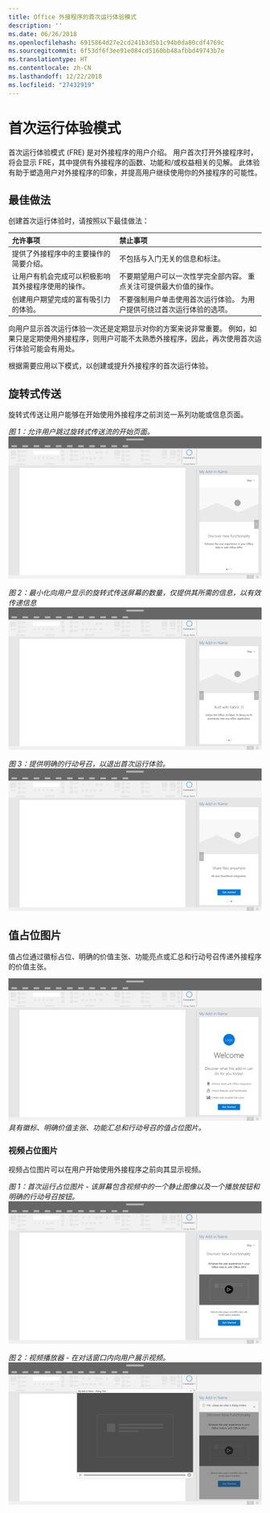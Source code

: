 ```yaml
---
title: Office 外接程序的首次运行体验模式
description: ''
ms.date: 06/26/2018
ms.openlocfilehash: 6915864d27e2cd241b3d5b1c94b0da80cdf4769c
ms.sourcegitcommit: 6f53df6f3ee91e084cd5160bb48afbbd49743b7e
ms.translationtype: HT
ms.contentlocale: zh-CN
ms.lasthandoff: 12/22/2018
ms.locfileid: "27432919"
---
```

# <a name="first-run-experience-patterns"></a>首次运行体验模式

首次运行体验模式 (FRE) 是对外接程序的用户介绍。 用户首次打开外接程序时，将会显示 FRE，其中提供有外接程序的函数、功能和/或权益相关的见解。 此体验有助于塑造用户对外接程序的印象，并提高用户继续使用你的外接程序的可能性。

## <a name="best-practices"></a>最佳做法


创建首次运行体验时，请按照以下最佳做法：

|允许事项|禁止事项|
|:------|:------|
|提供了外接程序中的主要操作的简要介绍。 | 不包括与入门无关的信息和标注。
|让用户有机会完成可以积极影响其外接程序使用的操作。 | 不要期望用户可以一次性学完全部内容。 重点关注可提供最大价值的操作。
|创建用户期望完成的富有吸引力的体验。 | 不要强制用户单击使用首次运行体验。 为用户提供可绕过首次运行体验的选项。 |



向用户显示首次运行体验一次还是定期显示对你的方案来说非常重要。 例如，如果只是定期使用外接程序，则用户可能不太熟悉外接程序，因此，再次使用首次运行体验可能会有用处。



根据需要应用以下模式，以创建或提升外接程序的首次运行体验。



## <a name="carousel"></a>旋转式传送


旋转式传送让用户能够在开始使用外接程序之前浏览一系列功能或信息页面。

*图 1：允许用户跳过旋转式传送流的开始页面。*
![首次运行 - 旋转式传送 - 桌面任务窗格规范](../images/add-in-FRE-step-1.png)



*图 2：最小化向用户显示的旋转式传送屏幕的数量，仅提供其所需的信息，以有效传递信息*
![首次运行 - 旋转式传送 - 桌面任务窗格规范](../images/add-in-FRE-step-2.png)


*图 3：提供明确的行动号召，以退出首次运行体验。*
![首次运行 - 旋转式传送 - 桌面任务窗格规范](../images/add-in-FRE-step-3.png)



## <a name="value-placemat"></a>值占位图片

值占位通过徽标占位、明确的价值主张、功能亮点或汇总和行动号召传递外接程序的价值主张。



![首次运行 - 值占位图片 - 桌面任务窗格规范](../images/add-in-FRE-value.png)
*具有徽标、明确价值主张、功能汇总和行动号召的值占位图片。*


### <a name="video-placemat"></a>视频占位图片

视频占位图片可以在用户开始使用外接程序之前向其显示视频。


*图 1：首次运行占位图片 - 该屏幕包含视频中的一个静止图像以及一个播放按钮和明确的行动号召按钮。*![视频占位图片 - 桌面任务窗格规范](../images/add-in-FRE-video.png)



*图 2：视频播放器 - 在对话窗口内向用户展示视频。*
![视频占位图片 - 桌面任务窗格规范](../images/add-in-FRE-video-dialog.png)
